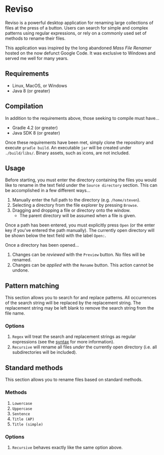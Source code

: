 # Reviso
Reviso is a powerful desktop application for renaming large collections of
files at the press of a button. Users can search for simple and complex
patterns using regular expressions, or rely on a commonly used set of methods
to rename their files.

This application was inspired by the long abandoned *Mass File Renamer* hosted
on the now defunct Google Code. It was exclusive to Windows and served me well
for many years.

## Requirements
- Linux, MacOS, or Windows
- Java 8 (or greater)

## Compilation
In addition to the requirements above, those seeking to compile must have...

- Gradle 4.2 (or greater)
- Java SDK 8 (or greater)

Once these requirements have been met, simply clone the repository and execute
`gradle build`. An executable `jar` will be created under `./build/libs/`.
Binary assets, such as icons, are not included.

## Usage
Before starting, you must enter the directory containing the files you would
like to rename in the text field under the `Source directory` section. This
can be accomplished in a few different ways...

1. Manually enter the full path to the directory (e.g. `/home/steven`).
2. Selecting a directory from the file explorer by pressing `Browse`.
3. Dragging and dropping a file or directory onto the window.
   - The parent directory will be assumed when a file is given.

Once a path has been entered, you must explicitly press `Open` (or the enter
key if you've entered the path manually). The currently open directory will be
shown below the text field with the label `Open:`.

Once a directory has been opened...
1. Changes can be *reviewed* with the `Preview` button. No files will be renamed.
2. Changes can be *applied* with the `Rename` button. This action cannot be undone.

## Pattern matching
This section allows you to search for and replace patterns. All occurrences of
the search string will be replaced by the replacement string. The replacement
string may be left blank to remove the search string from the file name.

### Options
1. `Regex` will treat the search and replacement strings as regular expressions (see the
   [syntax](https://docs.oracle.com/javase/9/docs/api/java/util/regex/Pattern.html#sum)
   for more information).
2. `Recursive` will rename all files *under* the currently open directory (i.e. all
   subdirectories will be included).

## Standard methods
This section allows you to rename files based on standard methods.

### Methods
1. `Lowercase`
2. `Uppercase`
3. `Sentence`
4. `Title (AP)`
5. `Title (simple)`

### Options
1. `Recursive` behaves exactly like the same option above.

